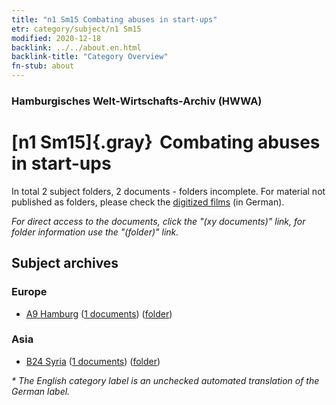 ```yaml
---
title: "n1 Sm15 Combating abuses in start-ups"
etr: category/subject/n1 Sm15
modified: 2020-12-18
backlink: ../../about.en.html
backlink-title: "Category Overview"
fn-stub: about
---
```


### Hamburgisches Welt-Wirtschafts-Archiv (HWWA)
# [n1 Sm15]{.gray}&#8201; Combating abuses in start-ups&#160; 





In total 2 subject folders, 2 documents - folders incomplete.
For material not published as folders, please check the [digitized films](/film/h1_sh) (in German).

_For direct access to the documents, click the "(xy documents)" link, for folder information use the "(folder)" link._

## Subject archives



### Europe

- [A9 Hamburg](../../../geo/about.en.html#A9) (<a href="https://dfg-viewer.de/show/?tx_dlf[id]=https://pm20.zbw.eu/mets/sh/1409xx/140905/1449xx/144948/public.mets.en.xml" target="_blank">1 documents</a>) ([folder](http://purl.org/pressemappe20/folder/sh/140905,144948))

### Asia

- [B24 Syria](../../../geo/about.en.html#B24) (<a href="https://dfg-viewer.de/show/?tx_dlf[id]=https://pm20.zbw.eu/mets/sh/1411xx/141114/1449xx/144948/public.mets.en.xml" target="_blank">1 documents</a>) ([folder](http://purl.org/pressemappe20/folder/sh/141114,144948))


_* The English category label is an unchecked automated translation of the German label._

